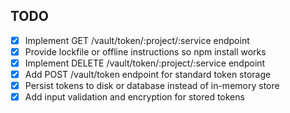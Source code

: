 ## TODO
- [x] Implement GET /vault/token/:project/:service endpoint
- [x] Provide lockfile or offline instructions so npm install works
- [x] Implement DELETE /vault/token/:project/:service endpoint
- [x] Add POST /vault/token endpoint for standard token storage
- [x] Persist tokens to disk or database instead of in-memory store
- [x] Add input validation and encryption for stored tokens

